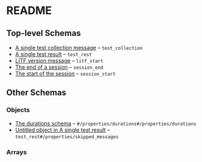 # README

## Top-level Schemas

-   [A single test collection message](./test_collection.md "The test_collection message contains all identifying information about a test that has been collected but not runned") – `test_collection`
-   [A single test result](./test_result.md "The test_collection message contains all identifying information about a test, its status and any information needed to debug it") – `test_rest`
-   [LITF version message](./litf_start.md "LITF version message") – `litf_start`
-   [The end of a session](./session_end.md "The session_end message closes the session") – `session_end`
-   [The start of the session](./session_start.md "The start of the session follow the LITF version and precede the collection or results messages") – `session_start`

## Other Schemas

### Objects

-   [The durations schema](./test_result-properties-the-durations-schema.md "An explanation about the purpose of this instance") – `#/properties/durations#/properties/durations`
-   [Untitled object in A single test result](./test_result-properties-skipped_messages.md) – `test_rest#/properties/skipped_messages`

### Arrays
